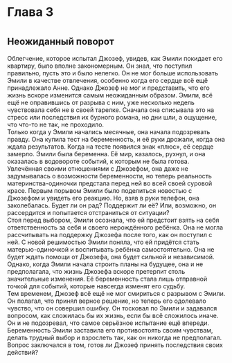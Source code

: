 # Глава 3   
#    
##    
## **Неожиданный поворот**   

Облегчение, которое испытал Джозеф, увидев, как Эмили покидает его квартиру, было вполне закономерным. Он знал, что поступил правильно, пусть это и было нелегко. Он не мог больше использовать Эмили в качестве отвлечения, особенно когда его сердце всё ещё принадлежало Анне.
Однако Джозеф не мог и представить, что его жизнь вскоре изменится самым неожиданным образом. Эмили, всё ещё не оправившись от разрыва с ним, уже несколько недель чувствовала себя не в своей тарелке. Сначала она списывала это на стресс или последствия их бурного романа, но дни шли, а ощущение, что что-то не так, не проходило.   
Только когда у Эмили начались месячные, она начала подозревать правду. Она купила тест на беременность, и её руки дрожали, когда она ждала результатов. Когда на тесте появился знак «плюс», её сердце замерло.
Эмили была беременна.
Её мир, казалось, рухнул, и она оказалась в водовороте событий, к которым не была готова. Увлечённая своими отношениями с Джозефом, она даже не задумывалась о возможности беременности, но теперь реальность материнства-одиночки предстала перед ней во всей своей суровой красе.
Первым порывом Эмили было поделиться новостью с Джозефом и увидеть его реакцию. Но, взяв в руки телефон, она заколебалась. Будет ли он рад? Поддержит ли её? Или, возможно, он рассердится и попытается отстраниться от ситуации?   
Стоя перед выбором, Эмили осознала, что ей предстоит взять на себя ответственность за себя и своего нерождённого ребёнка. Она не могла рассчитывать на поддержку Джозефа после того, как он поступил с ней.
С новой решимостью Эмили поняла, что ей придётся стать матерью-одиночкой и воспитывать ребёнка самостоятельно. Она не будет ждать помощи от Джозефа, она будет сильной и независимой.
Однако, когда Эмили начала строить планы на будущее, она и не предполагала, что жизнь Джозефа вскоре претерпит столь значительные изменения. Её беременность стала лишь отправной точкой для событий, которые навсегда изменят его судьбу.   
Тем временем, Джозеф всё ещё не мог смириться с разрывом с Эмили. Он полагал, что принял верное решение, но теперь его одолевало чувство, что он совершил ошибку. Он тосковал по Эмили и задавался вопросом, как сложилась бы их жизнь, если бы всё сложилось иначе.
Он и не подозревал, что самое серьёзное испытание ещё впереди. Беременность Эмили заставила его противостоять своим чувствам, делать трудный выбор и взрослеть так, как он никогда не предполагал.
Вопрос заключался в том, готов ли Джозеф принять последствия своих действий?   
